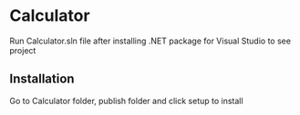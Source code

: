 # Calculator
Run Calculator.sln file after installing .NET package for Visual Studio to see project
## Installation 
Go to Calculator folder, publish folder and click setup to install
